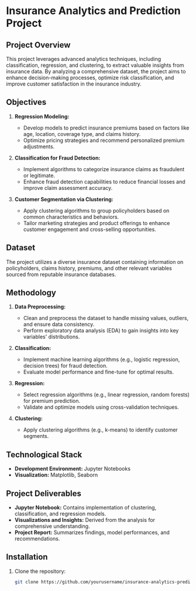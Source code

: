 # Insurance Analytics and Prediction Project

## Project Overview

This project leverages advanced analytics techniques, including classification, regression, and clustering, to extract valuable insights from insurance data. By analyzing a comprehensive dataset, the project aims to enhance decision-making processes, optimize risk classification, and improve customer satisfaction in the insurance industry.

## Objectives

1. **Regression Modeling:**
   - Develop models to predict insurance premiums based on factors like age, location, coverage type, and claims history.
   - Optimize pricing strategies and recommend personalized premium adjustments.

2. **Classification for Fraud Detection:**
   - Implement algorithms to categorize insurance claims as fraudulent or legitimate.
   - Enhance fraud detection capabilities to reduce financial losses and improve claim assessment accuracy.

3. **Customer Segmentation via Clustering:**
   - Apply clustering algorithms to group policyholders based on common characteristics and behaviors.
   - Tailor marketing strategies and product offerings to enhance customer engagement and cross-selling opportunities.

## Dataset

The project utilizes a diverse insurance dataset containing information on policyholders, claims history, premiums, and other relevant variables sourced from reputable insurance databases.

## Methodology

1. **Data Preprocessing:**
   - Clean and preprocess the dataset to handle missing values, outliers, and ensure data consistency.
   - Perform exploratory data analysis (EDA) to gain insights into key variables' distributions.

2. **Classification:**
   - Implement machine learning algorithms (e.g., logistic regression, decision trees) for fraud detection.
   - Evaluate model performance and fine-tune for optimal results.

3. **Regression:**
   - Select regression algorithms (e.g., linear regression, random forests) for premium prediction.
   - Validate and optimize models using cross-validation techniques.

4. **Clustering:**
   - Apply clustering algorithms (e.g., k-means) to identify customer segments.

## Technological Stack

- **Development Environment:** Jupyter Notebooks
- **Visualization:** Matplotlib, Seaborn

## Project Deliverables

- **Jupyter Notebook:** Contains implementation of clustering, classification, and regression models.
- **Visualizations and Insights:** Derived from the analysis for comprehensive understanding.
- **Project Report:** Summarizes findings, model performances, and recommendations.

## Installation

1. Clone the repository:
   ```bash
   git clone https://github.com/yourusername/insurance-analytics-prediction.git
